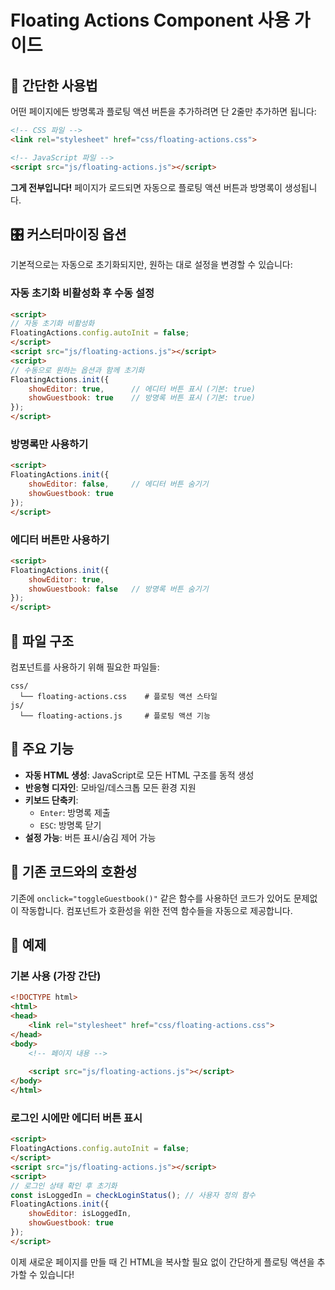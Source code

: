 # Floating Actions Component 사용 가이드

## 📌 간단한 사용법

어떤 페이지에든 방명록과 플로팅 액션 버튼을 추가하려면 단 2줄만 추가하면 됩니다:

```html
<!-- CSS 파일 -->
<link rel="stylesheet" href="css/floating-actions.css">

<!-- JavaScript 파일 -->
<script src="js/floating-actions.js"></script>
```

**그게 전부입니다!** 페이지가 로드되면 자동으로 플로팅 액션 버튼과 방명록이 생성됩니다.

## 🎛️ 커스터마이징 옵션

기본적으로는 자동으로 초기화되지만, 원하는 대로 설정을 변경할 수 있습니다:

### 자동 초기화 비활성화 후 수동 설정

```html
<script>
// 자동 초기화 비활성화
FloatingActions.config.autoInit = false;
</script>
<script src="js/floating-actions.js"></script>
<script>
// 수동으로 원하는 옵션과 함께 초기화
FloatingActions.init({
    showEditor: true,      // 에디터 버튼 표시 (기본: true)
    showGuestbook: true    // 방명록 버튼 표시 (기본: true)
});
</script>
```

### 방명록만 사용하기

```html
<script>
FloatingActions.init({
    showEditor: false,     // 에디터 버튼 숨기기
    showGuestbook: true
});
</script>
```

### 에디터 버튼만 사용하기

```html
<script>
FloatingActions.init({
    showEditor: true,
    showGuestbook: false   // 방명록 버튼 숨기기
});
</script>
```

## 📁 파일 구조

컴포넌트를 사용하기 위해 필요한 파일들:

```
css/
  └── floating-actions.css    # 플로팅 액션 스타일
js/
  └── floating-actions.js     # 플로팅 액션 기능
```

## 🔧 주요 기능

- **자동 HTML 생성**: JavaScript로 모든 HTML 구조를 동적 생성
- **반응형 디자인**: 모바일/데스크톱 모든 환경 지원  
- **키보드 단축키**: 
  - `Enter`: 방명록 제출
  - `ESC`: 방명록 닫기
- **설정 가능**: 버튼 표시/숨김 제어 가능

## 📝 기존 코드와의 호환성

기존에 `onclick="toggleGuestbook()"` 같은 함수를 사용하던 코드가 있어도 문제없이 작동합니다. 컴포넌트가 호환성을 위한 전역 함수들을 자동으로 제공합니다.

## 🚀 예제

### 기본 사용 (가장 간단)

```html
<!DOCTYPE html>
<html>
<head>
    <link rel="stylesheet" href="css/floating-actions.css">
</head>
<body>
    <!-- 페이지 내용 -->
    
    <script src="js/floating-actions.js"></script>
</body>
</html>
```

### 로그인 시에만 에디터 버튼 표시

```html
<script>
FloatingActions.config.autoInit = false;
</script>
<script src="js/floating-actions.js"></script>
<script>
// 로그인 상태 확인 후 초기화
const isLoggedIn = checkLoginStatus(); // 사용자 정의 함수
FloatingActions.init({
    showEditor: isLoggedIn,
    showGuestbook: true
});
</script>
```

이제 새로운 페이지를 만들 때 긴 HTML을 복사할 필요 없이 간단하게 플로팅 액션을 추가할 수 있습니다!